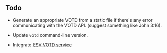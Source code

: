 ## Todo

* Generate an appropriate VOTD from a static file if there's any error communicating with the VOTD API. (suggest something like John 3:16).

* Update `votd` command-line version.

* Integrate [ESV VOTD service](http://www.esvapi.org/api)